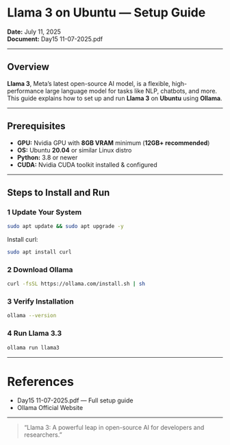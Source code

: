 # Llama 3 on Ubuntu — Setup Guide

**Date:** July 11, 2025  
**Document:** Day15 11-07-2025.pdf

---

## Overview

**Llama 3**, Meta’s latest open-source AI model, is a flexible, high-performance large language model for tasks like NLP, chatbots, and more. This guide explains how to set up and run **Llama 3** on **Ubuntu** using **Ollama**.

---

## Prerequisites

- **GPU:** Nvidia GPU with **8GB VRAM** minimum (**12GB+ recommended**)
- **OS:** Ubuntu **20.04** or similar Linux distro
- **Python:** 3.8 or newer
- **CUDA:** Nvidia CUDA toolkit installed & configured

---

## Steps to Install and Run

### 1️ Update Your System

```bash
sudo apt update && sudo apt upgrade -y
```
Install curl:
```bash
sudo apt install curl
```
### 2️ Download Ollama

```bash
curl -fsSL https://ollama.com/install.sh | sh
```
### 3️ Verify Installation

```bash
ollama --version
```
### 4️ Run Llama 3.3

```bash
ollama run llama3
```
---

# References
 - Day15 11-07-2025.pdf — Full setup guide
 - Ollama Official Website

---

> “Llama 3: A powerful leap in open-source AI for developers and researchers.”
